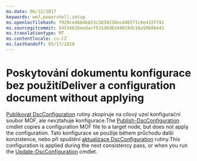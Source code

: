 ```yaml
---
ms.date: 06/12/2017
keywords: wmf,powershell,setup
ms.openlocfilehash: f929ce4684bb53c3039238ecd465f1c0e432f741
ms.sourcegitcommit: 54534635eedacf531d8d6344019dc16a50b8b441
ms.translationtype: MT
ms.contentlocale: cs-CZ
ms.lasthandoff: 05/17/2018
---
```

# <a name="deliver-a-configuration-document-without-applying"></a><span data-ttu-id="72edb-102">Poskytování dokumentu konfigurace bez použití</span><span class="sxs-lookup"><span data-stu-id="72edb-102">Deliver a configuration document without applying</span></span>

<span data-ttu-id="72edb-103">[Publikovat DscConfiguration](https://technet.microsoft.com/library/mt517875.aspx) rutiny zkopíruje na cílový uzel konfigurační soubor MOF, ale nevztahuje konfigurace.</span><span class="sxs-lookup"><span data-stu-id="72edb-103">The [Publish-DscConfiguration](https://technet.microsoft.com/library/mt517875.aspx) cmdlet copies a configuration MOF file to a target node, but does not apply the configuration.</span></span>
<span data-ttu-id="72edb-104">Tato konfigurace se použije během průchodu další konzistence, nebo při spuštění [aktualizace DscConfiguration](https://technet.microsoft.com/library/mt143541.aspx) rutiny.</span><span class="sxs-lookup"><span data-stu-id="72edb-104">This configuration is applied during the next consistency pass, or when you run the [Update-DscConfiguration](https://technet.microsoft.com/library/mt143541.aspx) cmdlet.</span></span>
